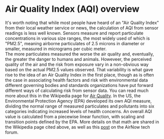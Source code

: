 # Air Quality Index (AQI) overview
It's worth noting that while most people have heard of an "Air Quality Index" from their local weather service or news, the calculation of AQI from sensor readings is less well known.  Sensors measure and report particulate concentrations in various size ranges, the most widely used of which is "PM2.5", meaning airborne particulates of 2.5 microns in diameter or smaller, measured in micrograms per cubic meter.  
The more particulates measured the worse the air quality and, eventually, the greater the danger to humans and animals.  Howeveer, the perceived quality of the air and the risk from exposure vary in a non-obvious way based on the actual PM2.5 values observed.
That variability is what gave rise to the idea of an Air Quality Index in the first place, though as is often the case in associating health factors and risk with environmental data different governing bodies and standards organizations have put forward different ways of calculating risk from sensor data.  You can read much more about this in the Wikipedia page for [Air Quality](https://en.wikipedia.org/wiki/Air_quality_index).
In the US, the Environmental Protection Agency (EPA) developed its own AQI measure, dividing the normal range of measured particulates and pollutants into six categories indicating increased levels of health concerns.  An overall AQI value is calculated from a piecewise linear function, with scaling and transition points defined by the EPA.  More details on that math are shared in the Wikipedia page cited above, as well as this [post](https://forum.airnowtech.org/t/the-aqi-equation/169) on the AirNow tech forum.